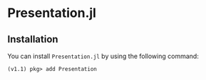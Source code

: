 # Presentation.jl

## Installation

You can install `Presentation.jl` by using the following command:

```
(v1.1) pkg> add Presentation
```

